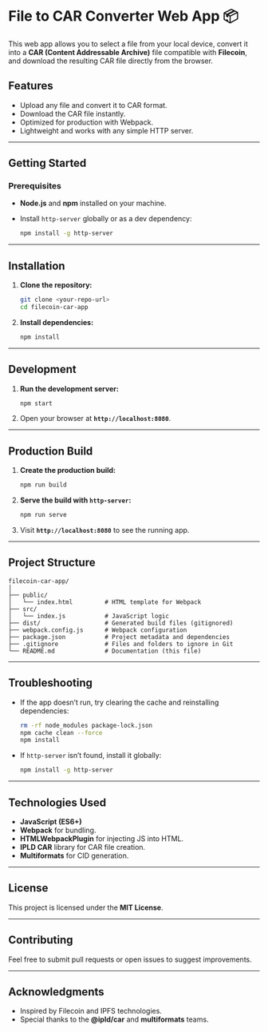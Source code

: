 # File to CAR Converter Web App 📦

This web app allows you to select a file from your local device, convert it into a **CAR (Content Addressable Archive)** file compatible with **Filecoin**, and download the resulting CAR file directly from the browser.

## Features
- Upload any file and convert it to CAR format.
- Download the CAR file instantly.
- Optimized for production with Webpack.
- Lightweight and works with any simple HTTP server.

---

## Getting Started

### Prerequisites
- **Node.js** and **npm** installed on your machine.
- Install `http-server` globally or as a dev dependency:

  ```bash
  npm install -g http-server
  ```

---

## Installation

1. **Clone the repository:**
   ```bash
   git clone <your-repo-url>
   cd filecoin-car-app
   ```

2. **Install dependencies:**
   ```bash
   npm install
   ```

---

## Development

1. **Run the development server:**
   ```bash
   npm start
   ```

2. Open your browser at **`http://localhost:8080`**.

---

## Production Build

1. **Create the production build:**
   ```bash
   npm run build
   ```

2. **Serve the build with `http-server`:**
   ```bash
   npm run serve
   ```

3. Visit **`http://localhost:8080`** to see the running app.

---

## Project Structure

```
filecoin-car-app/
│
├── public/
│   └── index.html         # HTML template for Webpack
├── src/
│   └── index.js           # JavaScript logic
├── dist/                  # Generated build files (gitignored)
├── webpack.config.js      # Webpack configuration
├── package.json           # Project metadata and dependencies
├── .gitignore             # Files and folders to ignore in Git
└── README.md              # Documentation (this file)
```

---

## Troubleshooting

- If the app doesn’t run, try clearing the cache and reinstalling dependencies:
  ```bash
  rm -rf node_modules package-lock.json
  npm cache clean --force
  npm install
  ```

- If `http-server` isn’t found, install it globally:
  ```bash
  npm install -g http-server
  ```

---

## Technologies Used
- **JavaScript (ES6+)**
- **Webpack** for bundling.
- **HTMLWebpackPlugin** for injecting JS into HTML.
- **IPLD CAR** library for CAR file creation.
- **Multiformats** for CID generation.

---

## License

This project is licensed under the **MIT License**.

---

## Contributing

Feel free to submit pull requests or open issues to suggest improvements.

---

## Acknowledgments

- Inspired by Filecoin and IPFS technologies.
- Special thanks to the **@ipld/car** and **multiformats** teams.
